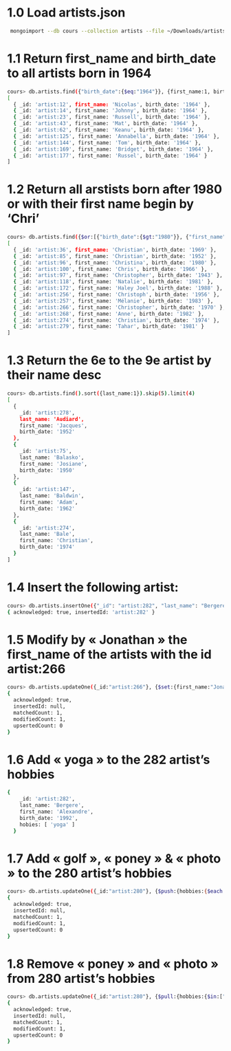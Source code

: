 # 1.0 Load artists.json

``` bash
 mongoimport --db cours --collection artists --file ~/Downloads/artists.json –jsonArray
 ```

# 1.1 Return first_name and birth_date to all artists born in 1964

```bash
cours> db.artists.find({"birth_date":{$eq:"1964"}}, {first_name:1, birth_date:1})
[
  { _id: 'artist:12', first_name: 'Nicolas', birth_date: '1964' },
  { _id: 'artist:14', first_name: 'Johnny', birth_date: '1964' },
  { _id: 'artist:23', first_name: 'Russell', birth_date: '1964' },
  { _id: 'artist:43', first_name: 'Mat', birth_date: '1964' },
  { _id: 'artist:62', first_name: 'Keanu', birth_date: '1964' },
  { _id: 'artist:125', first_name: 'Annabella', birth_date: '1964' },
  { _id: 'artist:144', first_name: 'Tom', birth_date: '1964' },
  { _id: 'artist:169', first_name: 'Bridget', birth_date: '1964' },
  { _id: 'artist:177', first_name: 'Russel', birth_date: '1964' }
]
```

# 1.2 Return all arstists born after 1980 or with their first name begin by ‘Chri’

``` bash
cours> db.artists.find({$or:[{"birth_date":{$gt:"1980"}}, {"first_name":/^Chri/}]}, {first_name:1, birth_date:1})
[
  { _id: 'artist:36', first_name: 'Christian', birth_date: '1969' },
  { _id: 'artist:85', first_name: 'Christian', birth_date: '1952' },
  { _id: 'artist:96', first_name: 'Christina', birth_date: '1980' },
  { _id: 'artist:100', first_name: 'Chris', birth_date: '1966' },
  { _id: 'artist:97', first_name: 'Christopher', birth_date: '1943' },
  { _id: 'artist:118', first_name: 'Natalie', birth_date: '1981' },
  { _id: 'artist:172', first_name: 'Haley Joel', birth_date: '1988' },
  { _id: 'artist:256', first_name: 'Christoph', birth_date: '1956' },
  { _id: 'artist:257', first_name: 'Mélanie', birth_date: '1983' },
  { _id: 'artist:266', first_name: 'Christopher', birth_date: '1970' },
  { _id: 'artist:268', first_name: 'Anne', birth_date: '1982' },
  { _id: 'artist:274', first_name: 'Christian', birth_date: '1974' },
  { _id: 'artist:279', first_name: 'Tahar', birth_date: '1981' }
]
```
# 1.3 Return the 6e to the 9e artist by their name desc

```bash
cours> db.artists.find().sort({last_name:1}).skip(5).limit(4)
[
  {
    _id: 'artist:278',
    last_name: 'Audiard',
    first_name: 'Jacques',
    birth_date: '1952'
  },
  {
    _id: 'artist:75',
    last_name: 'Balasko',
    first_name: 'Josiane',
    birth_date: '1950'
  },
  {
    _id: 'artist:147',
    last_name: 'Baldwin',
    first_name: 'Adam',
    birth_date: '1962'
  },
  {
    _id: 'artist:274',
    last_name: 'Bale',
    first_name: 'Christian',
    birth_date: '1974'
  }
]
```

# 1.4 Insert the following artist:
```bash
cours> db.artists.insertOne({"_id": "artist:282", "last_name": "Bergere", "first_name": "Alexandre", "birth_date": "1992"})
{ acknowledged: true, insertedId: 'artist:282' }
```

# 1.5 Modify by « Jonathan » the first_name of the artists with the id artist:266

```bash
cours> db.artists.updateOne({_id:"artist:266"}, {$set:{first_name:"Jonathan"}})
{
  acknowledged: true,
  insertedId: null,
  matchedCount: 1,
  modifiedCount: 1,
  upsertedCount: 0
}
```

# 1.6 Add « yoga » to the 282 artist’s hobbies

```bash
{
    _id: 'artist:282',
    last_name: 'Bergere',
    first_name: 'Alexandre',
    birth_date: '1992',
    hobies: [ 'yoga' ]
  }
```

# 1.7 Add « golf », « poney » & « photo » to the 280 artist’s hobbies

```bash
cours> db.artists.updateOne({_id:"artist:280"}, {$push:{hobbies:{$each:["golf","poney","photo"]}}})
{
  acknowledged: true,
  insertedId: null,
  matchedCount: 1,
  modifiedCount: 1,
  upsertedCount: 0
}
```

# 1.8 Remove « poney » and « photo » from 280 artist’s hobbies

```bash
cours> db.artists.updateOne({_id:"artist:280"}, {$pull:{hobbies:{$in:["poney", "photo"]}}})
{
  acknowledged: true,
  insertedId: null,
  matchedCount: 1,
  modifiedCount: 1,
  upsertedCount: 0
}
```